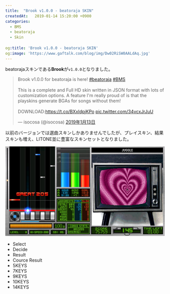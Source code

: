 ```yaml
---
title:  "Brook v1.0.0 - beatoraja SKIN"
createdAt:   2019-01-14 15:20:00 +0900
categories: 
  - BMS
  - beatoraja
  - Skin

og:title: 'Brook v1.0.0 - beatoraja SKIN'
og:image: 'https://www.gaftalk.com/blog/img/Dw02RiSW0AALdAq.jpg'
---
```


beatorajaスキンである**Brook**が`v1.0.0`となりました。  

<blockquote class="twitter-tweet" data-lang="ja"><p lang="en" dir="ltr">Brook v1.0.0 for beatoraja is here! <a href="https://twitter.com/hashtag/beatoraja?src=hash&amp;ref_src=twsrc%5Etfw">#beatoraja</a> <a href="https://twitter.com/hashtag/BMS?src=hash&amp;ref_src=twsrc%5Etfw">#BMS</a><br><br>This is a complete and Full HD skin written in JSON format with lots of customization options. A feature I&#39;m really proud of is that the playskins generate BGAs for songs without them!<br><br>DOWNLOAD:<a href="https://t.co/BXxIdpjKPo">https://t.co/BXxIdpjKPo</a> <a href="https://t.co/34vcxJrJuU">pic.twitter.com/34vcxJrJuU</a></p>&mdash; isocosa (@isocosa) <a href="https://twitter.com/isocosa/status/1084583459266412544?ref_src=twsrc%5Etfw">2019年1月13日</a></blockquote>

以前のバージョンでは選曲スキンしかありませんでしたが、プレイスキン、結果スキンも増え、LITONE並に豊富なスキンセットとなりました。

![](/blog/img/Dw02RiSW0AALdAq.jpg)

* Select
* Decide
* Result
* Cource Result
* 5KEYS
* 7KEYS
* 9KEYS
* 10KEYS
* 14KEYS
